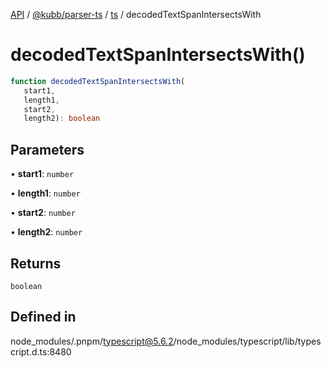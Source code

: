 [API](../../../../../packages.md) / [@kubb/parser-ts](../../../index.md) / [ts](../index.md) / decodedTextSpanIntersectsWith

# decodedTextSpanIntersectsWith()

```ts
function decodedTextSpanIntersectsWith(
   start1, 
   length1, 
   start2, 
   length2): boolean
```

## Parameters

• **start1**: `number`

• **length1**: `number`

• **start2**: `number`

• **length2**: `number`

## Returns

`boolean`

## Defined in

node\_modules/.pnpm/typescript@5.6.2/node\_modules/typescript/lib/typescript.d.ts:8480
